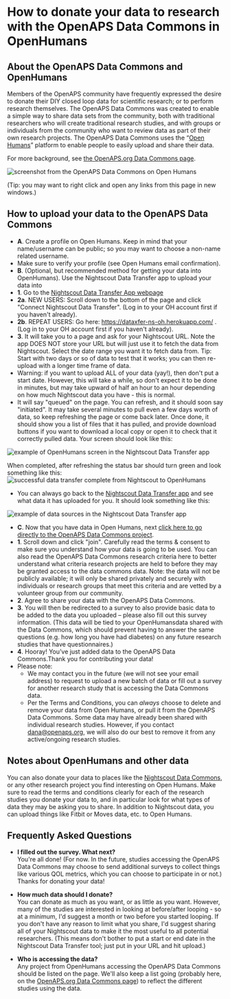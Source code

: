 # How to donate your data to research with the OpenAPS Data Commons in OpenHumans

## About the OpenAPS Data Commons and OpenHumans

Members of the OpenAPS community have frequently expressed the desire to donate their DIY closed loop data for scientific research; or to perform research themselves. The OpenAPS Data Commons was created to enable a simple way to share data sets from the community, both with traditional researchers who will create traditional research studies, and with groups or individuals from the community who want to review data as part of their own research projects. The OpenAPS Data Commons uses the “[Open Humans](https://www.openhumans.org/about/)” platform to enable people to easily upload and share their data.

For more background, see [the OpenAPS.org Data Commons page](https://openaps.org/outcomes/data-commons/).

![screenshot from the OpenAPS Data Commons on Open Humans](../Images/OpenAPS_Data_Commons.png)

(Tip: you may want to right click and open any links from this page in new windows.)

## How to upload your data to the OpenAPS Data Commons


* **A**. Create a profile on Open Humans. Keep in mind that your name/username can be public; so you may want to choose a non-name related username.
 * Make sure to verify your profile (see Open Humans email confirmation).
* **B**. (Optional, but recommended  method for getting your data into OpenHumans). Use the Nightscout Data Transfer app to upload your data into 
 * **1**. Go to the [Nightscout Data Transfer App webpage](https://www.openhumans.org/activity/nightscout-data-transfer/)
 * **2a**. NEW USERS: Scroll down to the bottom of the page and click "Connect Nightscout Data Transfer". (Log in to your OH account first if you haven't already).
 * **2b**. REPEAT USERS: Go here: https://dataxfer-ns-oh.herokuapp.com/ . (Log in to your OH account first if you haven't already). 
 * **3**. It will take you to a page and ask for your Nightscout URL. Note the app DOES NOT store your URL but will just use it to fetch the data from Nightscout. Select the date range you want it to fetch data from. Tip: Start with two days or so of data to test that it works; you can then re-upload with a longer time frame of data. 
 * Warning: if you want to upload ALL of your data (yay!), then don't put a start date. However, this will take a while, so don't expect it to be done in minutes, but may take upward of half an hour to an hour depending on how much Nightscout data you have - this is normal.
 * It will say "queued" on the page. You can refresh, and it should soon say "initiated". It may take several minutes to pull even a few days worth of data, so keep refreshing the page or come back later. Once done, it should show you a list of files that it has pulled, and provide download buttons if you want to download a local copy or open it to check that it correctly pulled data. Your screen should look like this:
  
  ![example of OpenHumans screen in the Nightscout Data Transfer app](../Images/Example_screen_from_NightscoutDataTransfer_app_while_data_upload_in_progress.png)
  
  When completed, after refreshing the status bar should turn green and look something like this:
  ![successful data transfer complete from Nightscout to OpenHumans](../Images/Successful_data_transfer_complete_screen_in_OpenHumans.png)
 
 * You can always go back to the [Nightscout Data Transfer app](https://www.openhumans.org/activity/nightscout-data-transfer/) and see what data it has uploaded for you. It should look something like this:

![example of data sources in the Nightscout Data Transfer app](../Images/How_data_looks_in_NightscoutDataTransferApp_OpenHumans.png)

* **C**. Now that you have data in Open Humans, next [click here to go directly to the OpenAPS Data Commons project](https://www.openhumans.org/activity/openaps-data-commons/).
 * **1**. Scroll down and click "join". Carefully read the terms & consent to make sure you understand how your data is going to be used. You can also read the OpenAPS Data Commons research criteria here to better understand what criteria research projects are held to before they may be granted access to the data commons data. Note: the data will not be publicly available; it will only be shared privately and securely with individuals or research groups that meet this criteria and are vetted by a volunteer group from our community.
 * **2**. Agree to share your data with the OpenAPS Data Commons.
 * **3**. You will then be redirected to a survey to also provide basic data to be added to the data you uploaded – please also fill out this survey information. (This data will be tied to your OpenHumansdata shared with the Data Commons, which should prevent having to answer the same questions (e.g. how long you have had diabetes) on any future research studies that have questionnaires.)
 * **4**. Hooray! You’ve just added data to the OpenAPS Data Commons.Thank you for contributing your data! 
 * Please note: 
   * We may contact you in the future (we will not see your email address) to request to upload a new batch of data or fill out a survey for another research study that is accessing the Data Commons data.
    * Per the Terms and Conditions, you can *always* choose to delete and remove your data from Open Humans, or pull it from the OpenAPS Data Commons. Some data may have already been shared with individual research studies. However, if you contact dana@openaps.org, we will also do our best to remove it from any active/ongoing research studies.
 
## Notes about OpenHumans and other data

You can also donate your data to places like the [Nightscout Data Commons](https://www.openhumans.org/activity/nightscout-data-commons/), or any other research project you find interesting on Open Humans. Make sure to read the terms and conditions clearly for each of the research studies you donate your data to, and in particular look for what types of data they may be asking you to share. In addition to Nightscout data, you can upload things like Fitbit or Moves data, etc. to Open Humans. 

## Frequently Asked Questions

* **I filled out the survey. What next?** <br>
You're all done! (For now. In the future, studies accessing the OpenAPS Data Commons may choose to send additional surveys to collect things like various QOL metrics, which you can choose to participate in or not.) Thanks for donating your data!

* **How much data should I donate?** <br>
You can donate as much as you want, or as little as you want. However, many of the studies are interested in looking at before/after looping - so at a minimum, I'd suggest a month or two before you started looping. If you don't have any reason to limit what you share, I'd suggest sharing all of your Nightscout data to make it the most useful to all potential researchers. (This means don't bother to put a start or end date in the Nightscout Data Transfer tool; just put in your URL and hit upload.)

* **Who is accessing the data?**<br>
Any project from OpenHumans accessing the OpenAPS Data Commons should be listed on the page. We'll also keep a list going (probably here, on the [OpenAPS.org Data Commons page](https://openaps.org/outcomes/data-commons/)) to reflect the different studies using the data.

